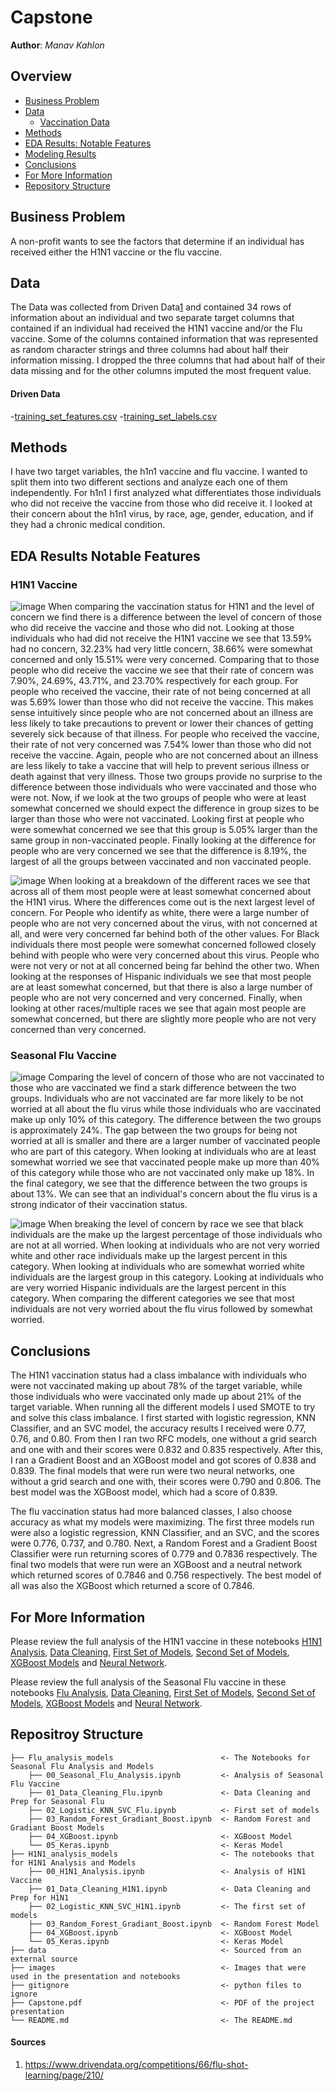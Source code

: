 # Capstone
 
**Author**: *Manav Kahlon*
  
## Overview
- [Business Problem](#Business-Problem)
- [Data](#Data)
   - [Vaccination Data](./data)
- [Methods](#Methods)
- [EDA Results: Notable Features](#EDA-Results-Notable-Features) 
- [Modeling Results](#Modeling-Results)
- [Conclusions](#Conclusions)
- [For More Information](#For-More-Information)
- [Repository Structure](#Repositroy-Structure)
  

## Business Problem
A non-profit wants to see the factors that determine if an individual has received either the H1N1 vaccine or the flu vaccine. 
 
## Data
The Data was collected from Driven Data[1](#sources) and contained 34 rows of information about an individual and two separate target columns that contained if an individual had received the H1N1 vaccine and/or the Flu vaccine. Some of the columns contained information that was represented as random character strings and three columns had about half their information missing. I dropped the three columns that had about half of their data missing and for the other columns imputed the most frequent value.

#### Driven Data
-[training_set_features.csv](./data/training_set_features.csv)
-[training_set_labels.csv](./data/training_set_labels.csv)
    
   
## Methods
I have two target variables, the h1n1 vaccine and flu vaccine. I wanted to split them into two different sections and analyze each one of them independently. For h1n1 I first analyzed what differentiates those individuals who did not receive the vaccine from those who did receive it. I looked at their concern about the h1n1 virus, by race, age, gender, education, and if they had a chronic medical condition. 
   
## EDA Results Notable Features


### H1N1 Vaccine

![image](./images/H1N1_concern_vaccination.png)
When comparing the vaccination status for H1N1 and the level of concern we find there is a difference between the level of concern of those who did receive the vaccine and those who did not. Looking at those individuals who had did not receive the H1N1 vaccine we see that 13.59% had no concern, 32.23% had very little concern, 38.66% were somewhat concerned and only 15.51% were very concerned. Comparing that to those people who did receive the vaccine we see that their rate of concern was 7.90%, 24.69%, 43.71%, and 23.70% respectively for each group. For people who received the vaccine, their rate of not being concerned at all was 5.69% lower than those who did not receive the vaccine. This makes sense intuitively since people who are not concerned about an illness are less likely to take precautions to prevent or lower their chances of getting severely sick because of that illness. For people who received the vaccine, their rate of not very concerned was 7.54% lower than those who did not receive the vaccine. Again, people who are not concerned about an illness are less likely to take a vaccine that will help to prevent serious illness or death against that very illness. Those two groups provide no surprise to the difference between those individuals who were vaccinated and those who were not. Now, if we look at the two groups of people who were at least somewhat concerned we should expect the difference in group sizes to be larger than those who were not vaccinated. Looking first at people who were somewhat concerned we see that this group is 5.05% larger than the same group in non-vaccinated people. Finally looking at the difference for people who are very concerned we see that the difference is 8.19%, the largest of all the groups between vaccinated and non vaccinated people.

![image](./images/H1N1_and_race.png)
When looking at a breakdown of the different races we see that across all of them most people were at least somewhat concerned about the H1N1 virus. Where the differences come out is the next largest level of concern. For People who identify as white, there were a large number of people who are not very concerned about the virus, with not concerned at all, and were very concerned far behind both of the other values. For Black individuals there most people were somewhat concerned followed closely behind with people who were very concerned about this virus. People who were not very or not at all concerned being far behind the other two. When looking at the responses of Hispanic individuals we see that most people are at least somewhat concerned, but that there is also a large number of people who are not very concerned and very concerned. Finally, when looking at other races/multiple races we see that again most people are somewhat concerned, but there are slightly more people who are not very concerned than very concerned.


### Seasonal Flu Vaccine

![image](./images/seasonal_flu_risk.png)
Comparing the level of concern of those who are not vaccinated to those who are vaccinated we find a stark difference between the two groups. Individuals who are not vaccinated are far more likely to be not worried at all about the flu virus while those individuals who are vaccinated make up only 10% of this category. The difference between the two groups is approximately 24%. The gap between the two groups for being not worried at all is smaller and there are a larger number of vaccinated people who are part of this category. When looking at individuals who are at least somewhat worried we see that vaccinated people make up more than 40% of this category while those who are not vaccinated only make up 18%. In the final category, we see that the difference between the two groups is about 13%. We can see that an individual's concern about the flu virus is a strong indicator of their vaccination status. 

![image](./images/flu_and_race.png)
When breaking the level of concern by race we see that black individuals are the make up the largest percentage of those individuals who are not at all worried. When looking at individuals who are not very worried white and other race individuals make up the largest percent in this category. When looking at individuals who are somewhat worried white individuals are the largest group in this category. Looking at individuals who are very worried Hispanic individuals are the largest percent in this category. When comparing the different categories we see that most individuals are not very worried about the flu virus followed by somewhat worried. 
    
## Conclusions
The H1N1 vaccination status had a class imbalance with individuals who were not vaccinated making up about 78% of the target variable, while those individuals who were vaccinated only made up about 21% of the target variable. When running all the different models I used SMOTE to try and solve this class imbalance. I first started with logistic regression, KNN Classifier, and an SVC model, the accuracy results I received were 0.77, 0.76, and 0.80. From then I ran two RFC models, one without a grid search and one with and their scores were 0.832 and 0.835 respectively. After this, I ran a Gradient Boost and an XGBoost model and got scores of 0.838 and 0.839. The final models that were run were two neural networks, one without a grid search and one with, their scores were 0.790 and 0.806. The best model was the XGBoost model, which had a score of 0.839.  

The flu vaccination status had more balanced classes, I also choose accuracy as what my models were maximizing. The first three models run were also a logistic regression, KNN Classifier, and an SVC, and the scores were 0.776, 0.737, and 0.780. Next, a Random Forest and a Gradient Boost Classifier were run returning scores of 0.779 and 0.7836 respectively. The final two models that were run were an XGBoost and a neutral network which returned scores of 0.7846 and 0.756 respectively. The best model of all was also the XGBoost which returned a score of 0.7846.  

    
    
## For More Information
Please review the full analysis of the H1N1 vaccine in these notebooks [H1N1 Analysis](./H1N1_analysis_models/00_H1N1_Analysis.ipynb), [Data Cleaning](./H1N1_analysis_models/01_Data_Cleaning_H1N1.ipynb), [First Set of Models](./H1N1_analysis_models/02_Logistic_KNN_SVC_H1N1.ipynb), [Second Set of Models](./H1N1_analysis_models/03_Random_Forest_Gradiant_Boost.ipynb), [XGBoost Models](./H1N1_analysis_models/04_XGBoost.ipynb) and [Neural Network](./H1N1_analysis_models/05_Keras.ipynb).

Please review the full analysis of the Seasonal Flu vaccine in these notebooks [Flu Analysis](./Flu_analysis_models/00_Seasonal_Flu_Analysis.ipynb), [Data Cleaning](./Flu_analysis_models/01_Data_Cleaning_Flu.ipynb), [First Set of Models](./Flu_analysis_models/02_Logistic_KNN_SVC_Flu.ipynb), [Second Set of Models](./Flu_analysis_models/03_Random_Forest_Gradiant_Boost.ipynb), [XGBoost Models](./Flu_analysis_models/04_XGBoost.ipynb) and [Neural Network](./Flu_analysis_models/05_Keras.ipynb).    
    
## Repositroy Structure
```  
├── Flu_analysis_models                        <- The Notebooks for Seasonal Flu Analysis and Models
    ├── 00_Seasonal_Flu_Analysis.ipynb         <- Analysis of Seasonal Flu Vaccine  
    ├── 01_Data_Cleaning_Flu.ipynb             <- Data Cleaning and Prep for Seasonal Flu                                   
    ├── 02_Logistic_KNN_SVC_Flu.ipynb          <- First set of models
    ├── 03_Random_Forest_Gradiant_Boost.ipynb  <- Random Forest and Gradiant Boost Models
    ├── 04_XGBoost.ipynb                       <- XGBoost Model
    └── 05_Keras.ipynb                         <- Keras Model 
├── H1N1_analysis_models                       <- The notebooks that for H1N1 Analysis and Models
    ├── 00_H1N1_Analysis.ipynb                 <- Analysis of H1N1 Vaccine
    ├── 01_Data_Cleaning_H1N1.ipynb            <- Data Cleaning and Prep for H1N1
    ├── 02_Logistic_KNN_SVC_H1N1.ipynb         <- The first set of models
    ├── 03_Random_Forest_Gradiant_Boost.ipynb  <- Random Forest Model
    ├── 04_XGBoost.ipynb                       <- XGBoost Model
    └── 05_Keras.ipynb                         <- Keras Model
├── data                                       <- Sourced from an external source
├── images                                     <- Images that were used in the presentation and notebooks    
├── gitignore                                  <- python files to ignore 
├── Capstone.pdf                               <- PDF of the project presentation  
└── README.md                                  <- The README.md
```
#### Sources
1) https://www.drivendata.org/competitions/66/flu-shot-learning/page/210/